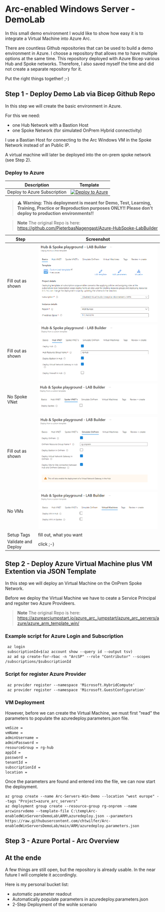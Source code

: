 # Arc-enabled Windows Server - DemoLab
In this small demo environment I would like to show how easy it is to integrate a Virtual Machine into Azure Arc.

There are countless Github repositories that can be used to build a demo environment in Azure. I choose a repository that allows me to have multiple options at the same time. This repository deployed with Azure Bicep various Hub and Spoke networks. Therefore, I also saved myself the time and did not create a separate repository for it.

Put the right things together! ;-)


## Step 1 - Deploy Demo Lab via Bicep Github Repo
In this step we will create the basic environment in Azure. 

For this we need:
- one Hub Network with a Bastion Host
- one Spoke Network (for simulated OnPrem Hybrid connectivity)

I use a Bastian Host for connecting to the Arc Windows VM in the Spoke Network instead of an Public IP.

A virtual machine will later be deployed into the on-prem spoke network (see Step 2).


### Deploy to Azure

| Description | Template |
|---|---|
| Deploy to Azure Subscription |[![Deploy to Azure](https://aka.ms/deploytoazurebutton)](https://portal.azure.com/#blade/Microsoft_Azure_CreateUIDef/CustomDeploymentBlade/uri/https%3A%2F%2Fraw.githubusercontent.com%2FPieterbasNagengast%2FAzure-HubSpoke-LabBuilder%2Fmain%2FARM%2Fmain.json/uiFormDefinitionUri/https%3A%2F%2Fraw.githubusercontent.com%2FPieterbasNagengast%2FAzure-HubSpoke-LabBuilder%2Fmain%2FuiDefinition.json)|

> :warning: **Warning:**
> **This deployment is meant for Demo, Test, Learning, Training, Practice or Reproduction purposes ONLY!!**
> **Please don't deploy to production environments!!**

> **Note**
> The original Repo is here: https://github.com/PieterbasNagengast/Azure-HubSpoke-LabBuilder


|Step|Screenshot|
|-|-|
|Fill out as shown|![Step1](images/HubandSpokeBasisc_1.PNG)|
|Fill out as shown|![Step2](images/HubVNet_2.PNG)|
|No Spoke VNet|![Step3](images/SpokeVNet_3.PNG)|
|Fill out as shown|![Step4](images/OnPremVNet_.PNG)|
|No VMs|![Step4](images/VirtualMachines_5.PNG)|
|Setup Tags|fill out, what you want|
|Validate and Deploy|click ;-)|



## Step 2 - Deploy Azure Virtual Machine plus VM Extention via JSON Template

In this step we will deploy an Virtual Machine on the OnPrem Spoke Network. 

Before we deploy the Virtual Machine we have to ceate a Service Principal and regsiter two Azure Provideers.

> **Note**
> The original Repo is here: https://azurearcjumpstart.io/azure_arc_jumpstart/azure_arc_servers/azure/azure_arm_template_win/


### Example script for Azure Login and Subscription
``` 
 az login
 subscriptionId=$(az account show --query id --output tsv)
 az ad sp create-for-rbac -n "ArcSP" --role "Contributor" --scopes /subscriptions/$subscriptionId
```

### Script for register Azure Provider
```  
 az provider register --namespace 'Microsoft.HybridCompute'
 az provider register --namespace 'Microsoft.GuestConfiguration'
``` 

### VM Deployment
However, before we can create the Virtual Machine, we must first "read" the parameters to populate the azuredeploy.parameters.json file.

```
vmSize =
vmName =
adminUsername =
adminPassword =
resourceGroup = rg-hub
appId =
password =
tenantId =
subscriptionId =
location =
```

Once the parameters are found and entered into the file, we can now start the deployment.

```
az group create --name Arc-Servers-Win-Demo --location "west europe" --tags "Project=azure_arc_servers"
az deployment group create --resource-group rg-onprem --name arcwinsrvdemo --template-file C:\temp\Arc-enabledWinServersDemoLab\ARM\azuredeploy.json --parameters https://raw.githubusercontent.com/chtwilfer/Arc-enabledWinServersDemoLab/main/ARM/azuredeploy.parameters.json
```

## Step 3 - Azure Portal - Arc Overview


## At the ende
A few things are still open, but the repository is already usable. In the near future I will complete it accordingly.

Here is my personal bucket list:
- automatic parameter readout
- Automatically populate parameters in azuredeploy.parameters.json
- 2-Step Deployment of the wohle scenario
